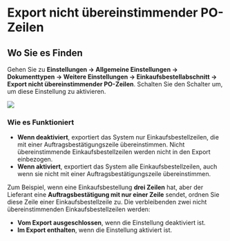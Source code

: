 # Export nicht übereinstimmender PO-Zeilen

## **Wo Sie es Finden**

Gehen Sie zu **Einstellungen → Allgemeine Einstellungen → Dokumenttypen → Weitere Einstellungen → Einkaufsbestellabschnitt → Export nicht übereinstimmender PO-Zeilen**. Schalten Sie den Schalter um, um diese Einstellung zu aktivieren.

![](https://docs.docbits.com/~gitbook/image?url=https%3A%2F%2F578966019-files.gitbook.io%2F%7E%2Ffiles%2Fv0%2Fb%2Fgitbook-x-prod.appspot.com%2Fo%2Fspaces%252FT2n2w4uDCJvv7CJ5zrdk%252Fuploads%252F1oYek9ovYpdxvJfOQLPf%252Fimage.png%3Falt%3Dmedia%26token%3D469348b8-eaad-4887-805a-ca14d573a227\&width=768\&dpr=4\&quality=100\&sign=d0b89044\&sv=2)

### **Wie es Funktioniert**

* **Wenn deaktiviert**, exportiert das System nur Einkaufsbestellzeilen, die mit einer Auftragsbestätigungszeile übereinstimmen. Nicht übereinstimmende Einkaufsbestellzeilen werden nicht in den Export einbezogen.
* **Wenn aktiviert**, exportiert das System alle Einkaufsbestellzeilen, auch wenn sie nicht mit einer Auftragsbestätigungszeile übereinstimmen.

Zum Beispiel, wenn eine Einkaufsbestellung **drei Zeilen** hat, aber der Lieferant eine **Auftragsbestätigung mit nur einer Zeile** sendet, ordnen Sie diese Zeile einer Einkaufsbestellzeile zu. Die verbleibenden zwei nicht übereinstimmenden Einkaufsbestellzeilen werden:

* **Vom Export ausgeschlossen**, wenn die Einstellung deaktiviert ist.
* **Im Export enthalten**, wenn die Einstellung aktiviert ist.
